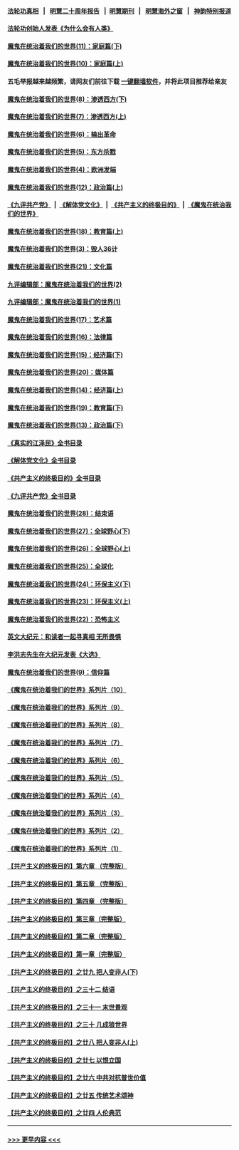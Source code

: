 #### [法轮功真相](https://github.com/gfw-breaker/truth/blob/master/README.md?t=0) &nbsp;&nbsp;|&nbsp;&nbsp; [明慧二十周年报告](https://github.com/gfw-breaker/mh-reports/blob/master/README.md?t=0) &nbsp;&nbsp;|&nbsp;&nbsp;[明慧期刊](https://github.com/gfw-breaker/mh-qikan) &nbsp;&nbsp;|&nbsp;&nbsp; [明慧海外之窗](https://github.com/gfw-breaker/mh-news/blob/master/README.md?t=0) &nbsp;&nbsp;|&nbsp;&nbsp; [神韵特别报道](https://github.com/gfw-breaker/mh-news/blob/master/shenyun.md?t=0)
#### [法轮功创始人发表《为什么会有人类》](../pages/nsc422/n13912117.md?t=04010043) 
#### [魔鬼在统治着我们的世界(11)：家庭篇(下)](../pages/nsc422/n10440961.md?t=04010043) 
#### [魔鬼在统治着我们的世界(10)：家庭篇(上)](../pages/nsc422/n10435448.md?t=04010043) 
#### 五毛举报越来越频繁，请网友们前往下载 [一键翻墙软件](https://github.com/gfw-breaker/ssr-accounts)，并将此项目推荐给亲友
#### [魔鬼在统治着我们的世界(8)：渗透西方(下)](../pages/nsc422/n10429603.md?t=04010043) 
#### [魔鬼在统治着我们的世界(7)：渗透西方(上)](../pages/nsc422/n10426013.md?t=04010043) 
#### [魔鬼在统治着我们的世界(6)：输出革命](../pages/nsc422/n10421536.md?t=04010043) 
#### [魔鬼在统治着我们的世界(5)：东方杀戮](../pages/nsc422/n10417707.md?t=04010043) 
#### [魔鬼在统治着我们的世界(4)：欧洲发端](../pages/nsc422/n10414890.md?t=04010043) 
#### [魔鬼在统治着我们的世界(12)：政治篇(上)](../pages/nsc422/n10444576.md?t=04010043) 
#### [《九评共产党》](https://github.com/begood0513/9ping.md/blob/master/README.md) &nbsp;|&nbsp; [《解体党文化》](../../../../jtdwh.md/blob/master/README.md)  &nbsp;|&nbsp; [《共产主义的终极目的》](../../../../gczydzjmd.md/blob/master/README.md) &nbsp;|&nbsp; [《魔鬼在统治我们的世界》](../../../../mgztzwmdsj.md/blob/master/README.md) 
#### [魔鬼在统治着我们的世界(18)：教育篇(上)](../pages/nsc422/n10526970.md?t=04010043) 
#### [魔鬼在统治着我们的世界(3)：毁人36计](../pages/nsc422/n10411583.md?t=04010043) 
#### [魔鬼在统治着我们的世界(21)：文化篇](../pages/nsc422/n10597706.md?t=04010043) 
#### [九评编辑部：魔鬼在统治着我们的世界(2)](../pages/nsc422/n10410036.md?t=04010043) 
#### [九评编辑部：魔鬼在统治着我们的世界(1)](../pages/nsc422/n10406825.md?t=04010043) 
#### [魔鬼在统治着我们的世界(17)：艺术篇](../pages/nsc422/n10499093.md?t=04010043) 
#### [魔鬼在统治着我们的世界(16)：法律篇](../pages/nsc422/n10485969.md?t=04010043) 
#### [魔鬼在统治着我们的世界(15)：经济篇(下)](../pages/nsc422/n10469975.md?t=04010043) 
#### [魔鬼在统治着我们的世界(20)：媒体篇](../pages/nsc422/n10586579.md?t=04010043) 
#### [魔鬼在统治着我们的世界(14)：经济篇(上)](../pages/nsc422/n10457370.md?t=04010043) 
#### [魔鬼在统治着我们的世界(19)：教育篇(下)](../pages/nsc422/n10564808.md?t=04010043) 
#### [魔鬼在统治着我们的世界(13)：政治篇(下)](../pages/nsc422/n10448270.md?t=04010043) 
#### [《真实的江泽民》全书目录](../pages/nsc422/n13721399.md?t=04010043) 
#### [《解体党文化》全书目录](../pages/nsc422/n13721157.md?t=04010043) 
#### [《共产主义的终极目的》全书目录](../pages/nsc422/n13721048.md?t=04010043) 
#### [《九评共产党》全书目录](../pages/nsc422/n13708085.md?t=04010043) 
#### [魔鬼在统治着我们的世界(28)：结束语](../pages/nsc422/n10936246.md?t=04010043) 
#### [魔鬼在统治着我们的世界(27)：全球野心(下)](../pages/nsc422/n10928319.md?t=04010043) 
#### [魔鬼在统治着我们的世界(26)：全球野心(上)](../pages/nsc422/n10900318.md?t=04010043) 
#### [魔鬼在统治着我们的世界(25)：全球化](../pages/nsc422/n10788205.md?t=04010043) 
#### [魔鬼在统治着我们的世界(24)：环保主义(下)](../pages/nsc422/n10695307.md?t=04010043) 
#### [魔鬼在统治着我们的世界(23)：环保主义(上)](../pages/nsc422/n10688613.md?t=04010043) 
#### [魔鬼在统治着我们的世界(22)：恐怖主义](../pages/nsc422/n10614727.md?t=04010043) 
#### [英文大纪元：和读者一起寻真相 无所畏惧](../pages/nsc422/n12542027.md?t=04010043) 
#### [李洪志先生在大纪元发表《大选》](../pages/nsc422/n12534746.md?t=04010043) 
#### [魔鬼在统治着我们的世界(9)：信仰篇](../pages/nsc422/n10432159.md?t=04010043) 
#### [《魔鬼在统治着我们的世界》系列片（10）](../pages/nsc422/n12292670.md?t=04010043) 
#### [《魔鬼在统治着我们的世界》系列片（9）](../pages/nsc422/n12290859.md?t=04010043) 
#### [《魔鬼在统治着我们的世界》系列片（8）](../pages/nsc422/n12287445.md?t=04010043) 
#### [《魔鬼在统治着我们的世界》系列片（7）](../pages/nsc422/n12283425.md?t=04010043) 
#### [《魔鬼在统治着我们的世界》系列片（6）](../pages/nsc422/n12282314.md?t=04010043) 
#### [《魔鬼在统治着我们的世界》系列片（5）](../pages/nsc422/n12281419.md?t=04010043) 
#### [《魔鬼在统治着我们的世界》系列片（4）](../pages/nsc422/n12274024.md?t=04010043) 
#### [《魔鬼在统治着我们的世界》系列片（3）](../pages/nsc422/n12271322.md?t=04010043) 
#### [《魔鬼在统治着我们的世界》系列片（2）](../pages/nsc422/n12269049.md?t=04010043) 
#### [《魔鬼在统治着我们的世界》系列片（1）](../pages/nsc422/n12267575.md?t=04010043) 
#### [【共产主义的终极目的】第六章 （完整版）](../pages/nsc422/n11428913.md?t=04010043) 
#### [【共产主义的终极目的】第五章 （完整版）](../pages/nsc422/n11428912.md?t=04010043) 
#### [【共产主义的终极目的】第四章 （完整版）](../pages/nsc422/n11428907.md?t=04010043) 
#### [【共产主义的终极目的】第三章（完整版）](../pages/nsc422/n11428848.md?t=04010043) 
#### [【共产主义的终极目的】第二章（完整版）](../pages/nsc422/n11428831.md?t=04010043) 
#### [【共产主义的终极目的】第一章（完整版）](../pages/nsc422/n11417651.md?t=04010043) 
#### [【共产主义的终极目的】之廿九 把人变非人(下)](../pages/nsc422/n11344140.md?t=04010043) 
#### [【共产主义的终极目的】之三十二 结语](../pages/nsc422/n11360535.md?t=04010043) 
#### [【共产主义的终极目的】之三十一 末世景观](../pages/nsc422/n11351129.md?t=04010043) 
#### [【共产主义的终极目的】之三十 几成狼世界](../pages/nsc422/n11348280.md?t=04010043) 
#### [【共产主义的终极目的】之廿八 把人变非人(上)](../pages/nsc422/n11340492.md?t=04010043) 
#### [【共产主义的终极目的】之廿七 以恨立国](../pages/nsc422/n11336944.md?t=04010043) 
#### [【共产主义的终极目的】之廿六 中共对抗普世价值](../pages/nsc422/n11324785.md?t=04010043) 
#### [【共产主义的终极目的】之廿五 传统艺术颂神](../pages/nsc422/n11296396.md?t=04010043) 
#### [【共产主义的终极目的】之廿四 人伦典范](../pages/nsc422/n11296397.md?t=04010043) 

----
#### [ >>> 更早内容 <<< ](../indexes/nsc422-earlier.md)
